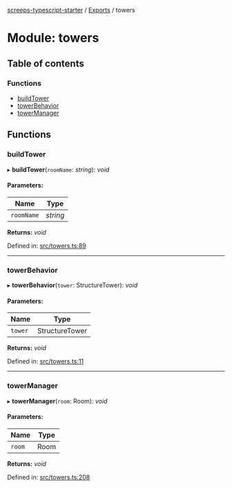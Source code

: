 [screeps-typescript-starter](../README.md) / [Exports](../modules.md) / towers

# Module: towers

## Table of contents

### Functions

- [buildTower](towers.md#buildtower)
- [towerBehavior](towers.md#towerbehavior)
- [towerManager](towers.md#towermanager)

## Functions

### buildTower

▸ **buildTower**(`roomName`: *string*): *void*

#### Parameters:

Name | Type |
------ | ------ |
`roomName` | *string* |

**Returns:** *void*

Defined in: [src/towers.ts:89](https://github.com/Baelyk/screeps/blob/c7b9358/src/towers.ts#L89)

___

### towerBehavior

▸ **towerBehavior**(`tower`: StructureTower): *void*

#### Parameters:

Name | Type |
------ | ------ |
`tower` | StructureTower |

**Returns:** *void*

Defined in: [src/towers.ts:11](https://github.com/Baelyk/screeps/blob/c7b9358/src/towers.ts#L11)

___

### towerManager

▸ **towerManager**(`room`: Room): *void*

#### Parameters:

Name | Type |
------ | ------ |
`room` | Room |

**Returns:** *void*

Defined in: [src/towers.ts:208](https://github.com/Baelyk/screeps/blob/c7b9358/src/towers.ts#L208)
